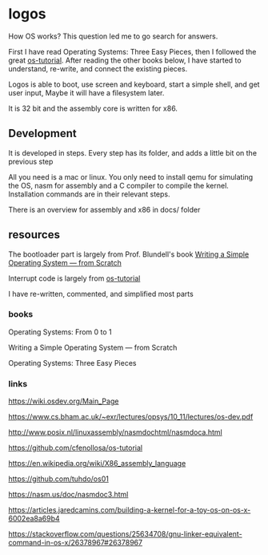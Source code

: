 
# logos 

How OS works? This question led me to go search for answers. 

First I have read  Operating Systems: Three Easy Pieces, then I followed the great [os-tutorial](https://github.com/cfenollosa/os-tutorial). After reading the other books below, I have started to understand, re-write, and connect the existing pieces.  

Logos is able to boot, use screen and keyboard, start a simple shell, and get user input, Maybe it will have a filesystem later. 

It is 32 bit and the assembly core is written for x86. 

## Development 

It is developed in steps. Every step has its folder, and adds a little bit on the previous step 

All you need is a mac or linux. You only need to install qemu for simulating the OS,  nasm for assembly and a C compiler to compile the kernel. Installation commands are in their relevant steps.  

There is an overview for assembly and x86 in docs/ folder 


## resources

The bootloader part is largely from Prof. Blundell's book [Writing a Simple Operating System — from Scratch ](https://www.cs.bham.ac.uk/~exr/lectures/opsys/10_11/lectures/os-dev.pdf)

Interrupt code is largely from [os-tutorial](https://github.com/cfenollosa/os-tutorial)  

I have re-written, commented, and simplified most parts 

### books 

Operating Systems: From 0 to 1

Writing a Simple Operating System — from Scratch

Operating Systems: Three Easy Pieces

### links 

https://wiki.osdev.org/Main_Page

https://www.cs.bham.ac.uk/~exr/lectures/opsys/10_11/lectures/os-dev.pdf

http://www.posix.nl/linuxassembly/nasmdochtml/nasmdoca.html

https://github.com/cfenollosa/os-tutorial

https://en.wikipedia.org/wiki/X86_assembly_language

https://github.com/tuhdo/os01

https://nasm.us/doc/nasmdoc3.html

https://articles.jaredcamins.com/building-a-kernel-for-a-toy-os-on-os-x-6002ea8a69b4

https://stackoverflow.com/questions/25634708/gnu-linker-equivalent-command-in-os-x/26378967#26378967

